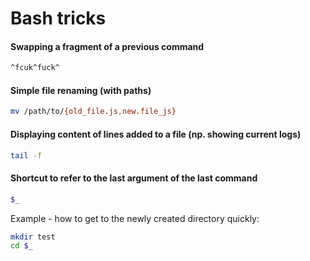 # Bash tricks

#### Swapping a fragment of a previous command
```sh
^fcuk^fuck^
```

#### Simple file renaming (with paths)
```sh
mv /path/to/{old_file.js,new.file_js}
```

#### Displaying content of lines added to a file (np. showing current logs)
```sh
tail -f
```

#### Shortcut to refer to the last argument of the last command
```sh
$_
```

Example - how to get to the newly created directory quickly:

```sh
mkdir test
cd $_
```
